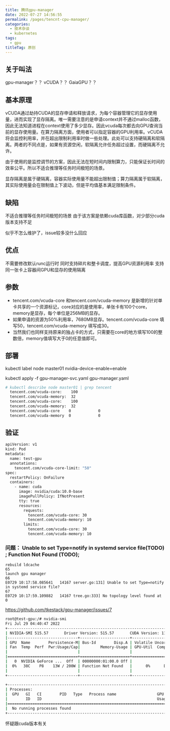 ```yaml
---
title: 腾讯gpu-manager
date: 2022-07-27 14:56:55
permalink: /pages/tencnt-cpu-manager/
categories:
  - 技术杂谈
  - kubernetes
tags:
  - gpu
titleTag: 原创
---
```



## 关于叫法
gpu-manager？？
vCUDA？？
GaiaGPU？？

## 基本原理
vCUDA通过劫持CUDA的显存申请和释放请求，为每个容器管理它的显存使用量，进而实现了显存隔离。唯一需要注意的是申请context并不通过malloc函数，因此无法知道进程在context使用了多少显存。因此vcuda每次都去向GPU查询当前的显存使用量。在算力隔离方面，使用者可以指定容器的GPU利用率。vCUDA将会监控利用率，并在超出限制利用率时做一些处理。此处可以支持硬隔离和软隔离。两者的不同点是，如果有资源空闲，软隔离允许任务超过设置，而硬隔离不允许。

由于使用的是监控调节的方案，因此无法在短时间内限制算力，只能保证长时间的效率公平。所以不适合推理等任务时间极短的场景。

显存隔离是属于硬隔离，容器实际使用量不能超出限制值；算力隔离属于软隔离，其实际使用量会在限制值上下波动，但是平均值基本满足限制条件。


## 缺陷
不适合推理等任务时间极短的场景
由于该方案是依赖cuda库函数，对少部分cuda版本支持不足

似乎不怎么维护了，issue较多没什么回应

## 优点
不需要修改默认runc运行时
同时支持碎片和整卡调度，提高GPU资源利用率
支持同一张卡上容器间GPU和显存的使用隔离

## 参数

* tencent.com/vcuda-core 和tencent.com/vcuda-memory 是新增的针对单卡共享的一个资源标记，core对应的是使用率，单张卡有100个core，memory是显存，每个单位是256MB的显存。
* 如果申请的资源为50%利用率，7680MB显存。tencent.com/vcuda-core 填写50，tencent.com/vcuda-memory 填写成30。
* 当然我们也同样支持原来的独占卡的方式，只需要在core的地方填写100的整数倍，memory值填写大于0的任意值即可。

## 部署
kubectl label node master01 nvidia-device-enable=enable

kubectl apply -f gpu-manager-svc.yaml  gpu-manager.yaml

```bash
# kubectl describe node master01 | grep tencent
  tencent.com/vcuda-core:    100
  tencent.com/vcuda-memory:  32
  tencent.com/vcuda-core:    100
  tencent.com/vcuda-memory:  32
  tencent.com/vcuda-core    0            0
  tencent.com/vcuda-memory  0            0
```

## 验证
```bash
apiVersion: v1
kind: Pod
metadata:
  name: test-gpu
  annotations:
    tencent.com/vcuda-core-limit: "50"
spec:
  restartPolicy: OnFailure
  containers:
    - name: cuda
      image: nvidia/cuda:10.0-base
      imagePullPolicy: IfNotPresent
      tty: true
      resources:
        requests:
          tencent.com/vcuda-core: 30
          tencent.com/vcuda-memory: 10
        limits:
          tencent.com/vcuda-core: 30
          tencent.com/vcuda-memory: 10
```


### 问题： Unable to set Type=notify in systemd service file(TODO) ; Function Not Found  (TODO);
```
rebuild ldcache
65
launch gpu manager
66
E0729 10:17:58.085641   14167 server.go:131] Unable to set Type=notify in systemd service file?
67
E0729 10:17:59.109882   14167 tree.go:333] No topology level found at 0
```
https://github.com/tkestack/gpu-manager/issues/7



```bash
root@test-gpu:/# nvidia-smi 
Fri Jul 29 04:40:47 2022       
+-----------------------------------------------------------------------------+
| NVIDIA-SMI 515.57       Driver Version: 515.57       CUDA Version: 11.7     |
|-------------------------------+----------------------+----------------------+
| GPU  Name        Persistence-M| Bus-Id        Disp.A | Volatile Uncorr. ECC |
| Fan  Temp  Perf  Pwr:Usage/Cap|         Memory-Usage | GPU-Util  Compute M. |
|                               |                      |               MIG M. |
|===============================+======================+======================|
|   0  NVIDIA GeForce ...  Off  | 00000000:01:00.0 Off |                  N/A |
|  0%   38C    P8    13W / 200W | Function Not Found   |      0%      Default |
|                               |                      |                  N/A |
+-------------------------------+----------------------+----------------------+
                                                                               
+-----------------------------------------------------------------------------+
| Processes:                                                                  |
|  GPU   GI   CI        PID   Type   Process name                  GPU Memory |
|        ID   ID                                                   Usage      |
|=============================================================================|
|  No running processes found                                                 |
+-----------------------------------------------------------------------------+
```
怀疑跟cuda版本有关


